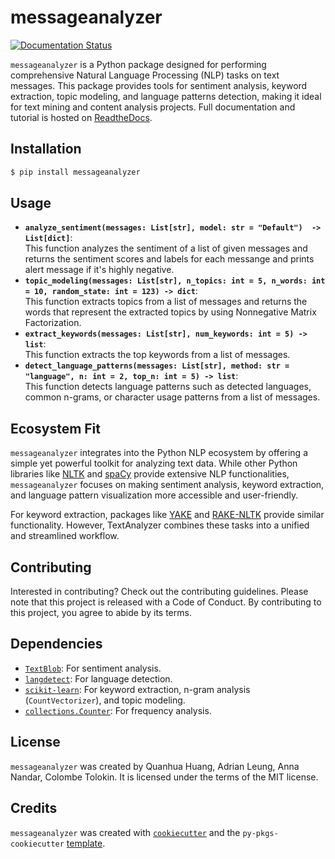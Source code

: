# messageanalyzer

[![Documentation Status](https://readthedocs.org/projects/dsci524-text-analyzer-19/badge/?version=latest)](https://dsci524-text-analyzer-19.readthedocs.io/en/latest/?badge=latest)

`messageanalyzer` is a Python package designed for performing comprehensive Natural Language Processing (NLP) tasks on text messages. This package provides tools for sentiment analysis, keyword extraction, topic modeling, and language patterns detection, making it ideal for text mining and content analysis projects. Full documentation and tutorial is hosted on [ReadtheDocs](https://dsci524-text-analyzer-19.readthedocs.io/en/latest/?badge=latest).

## Installation

``` bash
$ pip install messageanalyzer
```

## Usage

-   **`analyze_sentiment(messages: List[str], model: str = "Default")  -> List[dict]`**:\
    This function analyzes the sentiment of a list of given messages and returns the sentiment scores and labels for each messange and prints alert message if it's highly negative.
-   **`topic_modeling(messages: List[str], n_topics: int = 5, n_words: int = 10, random_state: int = 123) -> dict`**:\
    This function extracts topics from a list of messages and returns the words that represent the extracted topics by using Nonnegative Matrix Factorization.
-   **`extract_keywords(messages: List[str], num_keywords: int = 5) -> list`**:\
    This function extracts the top keywords from a list of messages.
-   **`detect_language_patterns(messages: List[str], method: str = "language", n: int = 2, top_n: int = 5) -> list`**:\
    This function detects language patterns such as detected languages, common n-grams, or character usage patterns from a list of messages.

## Ecosystem Fit

`messageanalyzer` integrates into the Python NLP ecosystem by offering a simple yet powerful toolkit for analyzing text data. While other Python libraries like [NLTK](https://www.nltk.org/) and [spaCy](https://spacy.io/) provide extensive NLP functionalities, `messageanalyzer` focuses on making sentiment analysis, keyword extraction, and language pattern visualization more accessible and user-friendly.

For keyword extraction, packages like [YAKE](https://github.com/LIAAD/yake) and [RAKE-NLTK](https://pypi.org/project/rake-nltk/) provide similar functionality. However, TextAnalyzer combines these tasks into a unified and streamlined workflow.

## Contributing

Interested in contributing? Check out the contributing guidelines. Please note that this project is released with a Code of Conduct. By contributing to this project, you agree to abide by its terms.

## Dependencies

-   [`TextBlob`](https://textblob.readthedocs.io/): For sentiment analysis.
-   [`langdetect`](https://pypi.org/project/langdetect/): For language detection.
-   [`scikit-learn`](https://scikit-learn.org/): For keyword extraction, n-gram analysis (`CountVectorizer`), and topic modeling.
-   [`collections.Counter`](https://docs.python.org/3/library/collections.html): For frequency analysis.

## License

`messageanalyzer` was created by Quanhua Huang, Adrian Leung, Anna Nandar, Colombe Tolokin. It is licensed under the terms of the MIT license.

## Credits

`messageanalyzer` was created with [`cookiecutter`](https://cookiecutter.readthedocs.io/en/latest/) and the `py-pkgs-cookiecutter` [template](https://github.com/py-pkgs/py-pkgs-cookiecutter).
